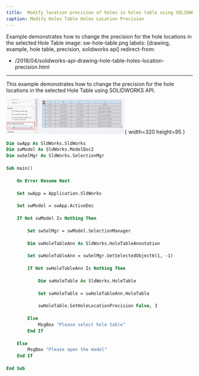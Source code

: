 ```yaml
---
title:  Modify location precision of holes in holes table using SOLIDWORKS API
caption: Modify Holes Table Holes Location Precision
---
```

 Example demonstrates how to change the precision for the hole locations in the selected Hole Table
image: sw-hole-table.png
labels: [drawing, example, hole table, precision, solidworks api]
redirect-from:
  - /2018/04/solidworks-api-drawing-hole-table-holes-location-precision.html
---
This example demonstrates how to change the precision for the hole locations in the selected Hole Table using SOLIDWORKS API.

![Holes Table](sw-hole-table.png){ width=320 height=95 }

~~~ vb
Dim swApp As SldWorks.SldWorks
Dim swModel As SldWorks.ModelDoc2
Dim swSelMgr As SldWorks.SelectionMgr

Sub main()
    
    On Error Resume Next
    
    Set swApp = Application.SldWorks
    
    Set swModel = swApp.ActiveDoc
    
    If Not swModel Is Nothing Then
    
        Set swSelMgr = swModel.SelectionManager
        
        Dim swHoleTableAnn As SldWorks.HoleTableAnnotation

        Set swHoleTableAnn = swSelMgr.GetSelectedObject6(1, -1)
        
        If Not swHoleTableAnn Is Nothing Then
                        
            Dim swHoleTable As SldWorks.HoleTable
            
            Set swHoleTable = swHoleTableAnn.HoleTable
                
            swHoleTable.SetHoleLocationPrecision False, 3
                
        Else
            MsgBox "Please select hole table"
        End If
        
    Else
        MsgBox "Please open the model"
    End If
    
End Sub
~~~


